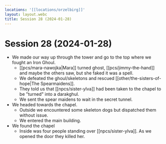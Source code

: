 ```yaml
---
locations: '[[locations/orzelbirg]]'
layout: layout.webc
title: Session 28 (2024-01-28)
---
```

# Session 28 (2024-01-28)

- We made our way up through the tower and go to the top where we fought an Iron Ghoul.
	- [[pcs/mara-nawojka|Mara]] turned ghost, [[pcs/jimmy-the-hand]] and maybe the others saw, but she faked it was a spell.
	- We defeated the ghoul/skeletons and rescued [[other/the-sisters-of-hope|The Spearmaidens]].
	- They told us that [[npcs/sister-ylva]] had been taken to the chapel to be "turned" into a darakghul.
	- We sent the spear maidens to wait in the secret tunnel.
- We headed towards the chapel.
	- Outside we encountered some skeleton dogs but dispatched them without issue.
	- We entered the main building.
- We found the chapel
	- Inside was four people standing over [[npcs/sister-ylva]]. As we opened the door they killed her.
